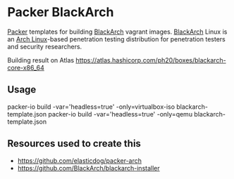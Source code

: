 Packer BlackArch
===========
[Packer](https://www.packer.io) templates for building [BlackArch](https://blackarch.org/) vagrant images.
[BlackArch](https://blackarch.org/) Linux is an [Arch Linux](https://www.archlinux.org/)-based penetration testing distribution for penetration testers and security researchers.

Building result on Atlas https://atlas.hashicorp.com/ph20/boxes/blackarch-core-x86_64

Usage
-----
packer-io build -var='headless=true' -only=virtualbox-iso blackarch-template.json
packer-io build -var='headless=true' -only=qemu blackarch-template.json

Resources used to create this
-----------------------------
- https://github.com/elasticdog/packer-arch
- https://github.com/BlackArch/blackarch-installer